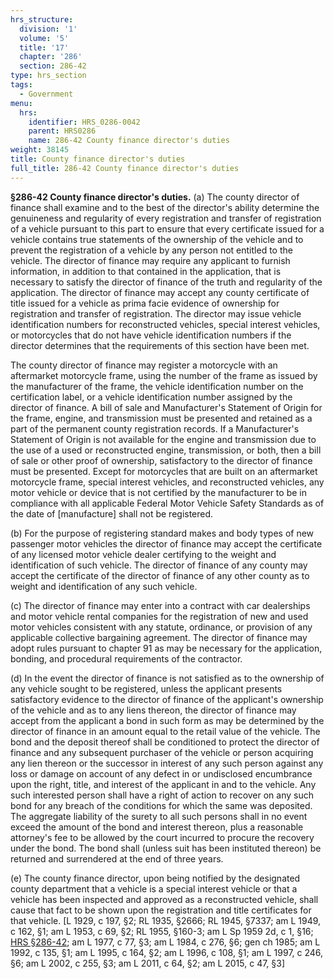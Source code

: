 ```yaml
---
hrs_structure:
  division: '1'
  volume: '5'
  title: '17'
  chapter: '286'
  section: 286-42
type: hrs_section
tags:
  - Government
menu:
  hrs:
    identifier: HRS_0286-0042
    parent: HRS0286
    name: 286-42 County finance director's duties
weight: 38145
title: County finance director's duties
full_title: 286-42 County finance director's duties
---
```

**§286-42 County finance director's duties.** (a) The county director of finance shall examine and to the best of the director's ability determine the genuineness and regularity of every registration and transfer of registration of a vehicle pursuant to this part to ensure that every certificate issued for a vehicle contains true statements of the ownership of the vehicle and to prevent the registration of a vehicle by any person not entitled to the vehicle. The director of finance may require any applicant to furnish information, in addition to that contained in the application, that is necessary to satisfy the director of finance of the truth and regularity of the application. The director of finance may accept any county certificate of title issued for a vehicle as prima facie evidence of ownership for registration and transfer of registration. The director may issue vehicle identification numbers for reconstructed vehicles, special interest vehicles, or motorcycles that do not have vehicle identification numbers if the director determines that the requirements of this section have been met.

The county director of finance may register a motorcycle with an aftermarket motorcycle frame, using the number of the frame as issued by the manufacturer of the frame, the vehicle identification number on the certification label, or a vehicle identification number assigned by the director of finance. A bill of sale and Manufacturer's Statement of Origin for the frame, engine, and transmission must be presented and retained as a part of the permanent county registration records. If a Manufacturer's Statement of Origin is not available for the engine and transmission due to the use of a used or reconstructed engine, transmission, or both, then a bill of sale or other proof of ownership, satisfactory to the director of finance must be presented. Except for motorcycles that are built on an aftermarket motorcycle frame, special interest vehicles, and reconstructed vehicles, any motor vehicle or device that is not certified by the manufacturer to be in compliance with all applicable Federal Motor Vehicle Safety Standards as of the date of [manufacture] shall not be registered.

(b) For the purpose of registering standard makes and body types of new passenger motor vehicles the director of finance may accept the certificate of any licensed motor vehicle dealer certifying to the weight and identification of such vehicle. The director of finance of any county may accept the certificate of the director of finance of any other county as to weight and identification of any such vehicle.

(c) The director of finance may enter into a contract with car dealerships and motor vehicle rental companies for the registration of new and used motor vehicles consistent with any statute, ordinance, or provision of any applicable collective bargaining agreement. The director of finance may adopt rules pursuant to chapter 91 as may be necessary for the application, bonding, and procedural requirements of the contractor.

(d) In the event the director of finance is not satisfied as to the ownership of any vehicle sought to be registered, unless the applicant presents satisfactory evidence to the director of finance of the applicant's ownership of the vehicle and as to any liens thereon, the director of finance may accept from the applicant a bond in such form as may be determined by the director of finance in an amount equal to the retail value of the vehicle. The bond and the deposit thereof shall be conditioned to protect the director of finance and any subsequent purchaser of the vehicle or person acquiring any lien thereon or the successor in interest of any such person against any loss or damage on account of any defect in or undisclosed encumbrance upon the right, title, and interest of the applicant in and to the vehicle. Any such interested person shall have a right of action to recover on any such bond for any breach of the conditions for which the same was deposited. The aggregate liability of the surety to all such persons shall in no event exceed the amount of the bond and interest thereon, plus a reasonable attorney's fee to be allowed by the court incurred to procure the recovery under the bond. The bond shall (unless suit has been instituted thereon) be returned and surrendered at the end of three years.

(e) The county finance director, upon being notified by the designated county department that a vehicle is a special interest vehicle or that a vehicle has been inspected and approved as a reconstructed vehicle, shall cause that fact to be shown upon the registration and title certificates for that vehicle. [L 1929, c 197, §2; RL 1935, §2666; RL 1945, §7337; am L 1949, c 162, §1; am L 1953, c 69, §2; RL 1955, §160-3; am L Sp 1959 2d, c 1, §16; [HRS §286-42](/title-17/chapter-286/section-286-42/); am L 1977, c 77, §3; am L 1984, c 276, §6; gen ch 1985; am L 1992, c 135, §1; am L 1995, c 164, §2; am L 1996, c 108, §1; am L 1997, c 246, §6; am L 2002, c 255, §3; am L 2011, c 64, §2; am L 2015, c 47, §3]